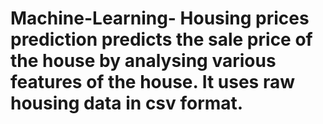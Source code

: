 # Machine-Learning- Housing prices prediction predicts the sale price of the house by analysing various features of the house. It uses raw housing data in csv format. 
